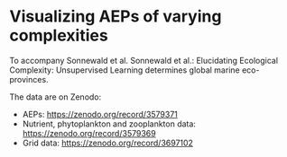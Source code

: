 # Visualizing AEPs of varying complexities
To accompany Sonnewald et al. Sonnewald et al.: Elucidating Ecological Complexity: Unsupervised Learning determines global marine eco-provinces.

The data are on Zenodo:

- AEPs: https://zenodo.org/record/3579371
- Nutrient, phytoplankton and zooplankton data: https://zenodo.org/record/3579369
- Grid data: https://zenodo.org/record/3697102
